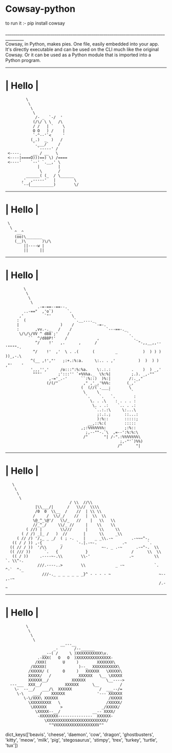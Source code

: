 # Cowsay-python
to run it :- pip install cowsay

_______________________________________________________________________________________<br>
Cowsay, in Python, makes pies. One file, easily embedded into your app. It's directly executable and can be used on the CLI much like the original Cowsay. Or it can be used as a Python module that is imported into a Python program.<br>
  _____
| Hello |
  =====
             \
              \
               \
                \
                 /- _  `-/  '
                (/\/ \ \   /\
                / /   | `    \
                O O   ) /    |
                `-^--'`<     '
               (_.)  _  )   /
                `.___/`    /
                  `-----' /
     <----.     __ / __   \
     <----|====O)))==) \) /====
     <----'    `--' `.__,' \
                  |        |
                   \       /
             ______( (_  / \______
           ,'  ,-----'   |        \
           `--{__________)        \/
  _____
| Hello |
  =====
     \
      \
        ^__^
        (oo)\_______
        (__)\       )\/\
            ||----w |
            ||     ||
  _____
| Hello |
  =====
            \
             \
              \
               \
                  .-=-==--==--.
            ..-=="  ,'o`)      `.
          ,'         `"'         \
         :  (                     `.__...._
         |                  )    /         `-=-.
         :       ,vv.-._   /    /               `---==-._
          \/\/\/VV ^ d88`;'    /                         `.
              ``  ^/d88P!'    /             ,              `._
                 ^/    !'   ,.      ,      /                  "-,,__,,--'""""-.
                ^/    !'  ,'  \ . .(      (         _           )  ) ) ) ))_,-.\
               ^(__ ,!',"'   ;:+.:%:a.     \:.. . ,'          )  )  ) ) ,"'    '
               ',,,'','     /o:::":%:%a.    \:.:.:         .    )  ) _,'
                """'       ;':::'' `+%%%a._  \%:%|         ;.). _,-""
                       ,-='_.-'      ``:%::)  )%:|        /:._,"
                      (/(/"           ," ,'_,'%%%:       (_,'
                                     (  (//(`.___;        \
                                      \     \    `         `
                                       `.    `.   `.        :
                                         \. . .\    : . . . :
                                          \. . .:    `.. . .:
                                           `..:.:\     \:...\
                                            ;:.:.;      ::...:
                                            ):%::       :::::;
                                        __,::%:(        :::::
                                     ,;:%%%%%%%:        ;:%::
                                       ;,--""-.`\  ,=--':%:%:\
                                      /"       "| /-".:%%%%%%%\
                                                      ;,-"'`)%%)
                                                     /"      "|
  _____
| Hello |
  =====
       \
        \
         \
          \
                                / \\  //\\
                 |\\___/|      /   \\//  \\\\
                 /0  0  \\__  /    //  | \\ \\
                /     /  \\/_/    //   |  \\  \\
                \@_^_\@'/   \\/_   //    |   \\   \\
                //_^_/     \\/_ //     |    \\    \\
             ( //) |        \\///      |     \\     \\
           ( / /) _|_ /   )  //       |      \\     _\\
         ( // /) '/,_ _ _/  ( ; -.    |    _ _\\.-~        .-~~~^-.
       (( / / )) ,-{        _      `-.|.-~-.           .~         `.
      (( // / ))  '/\\      /                 ~-. _ .-~      .-~^-.  \\
      (( /// ))      `.   {            }                   /      \\  \\
       (( / ))     .----~-.\\        \\-'                 .~         \\  `. \\^-.
                  ///.----..>        \\             _ -~             `.  ^-`  ^-_
                    ///-._ _ _ _ _ _ _}^ - - - - ~                     ~-- ,.-~
                                                                       /.-~
  _____
| Hello |
  =====
             \
              \
               \
                \
                            __---__
                         _-       /--______
                    __--( /     \ )XXXXXXXXXXX\v.
                  .-XXX(   O   O  )XXXXXXXXXXXXXXX-
                 /XXX(       U     )        XXXXXXX\
               /XXXXX(              )--_  XXXXXXXXXXX\
              /XXXXX/ (      O     )   XXXXXX   \XXXXX\
              XXXXX/   /            XXXXXX   \__ \XXXXX
              XXXXXX__/          XXXXXX         \__---->
      ---___  XXX__/          XXXXXX      \__         /
        \-  --__/   ___/\  XXXXXX            /  ___--/=
         \-\    ___/    XXXXXX              '--- XXXXXX
            \-\/XXX\ XXXXXX                      /XXXXX
              \XXXXXXXXX   \                    /XXXXX/
               \XXXXXX      >                 _/XXXXX/
                 \XXXXX--__/              __-- XXXX/
                  -XXXXXXXX---------------  XXXXXX-
                     \XXXXXXXXXXXXXXXXXXXXXXXXXX/
                       ""VXXXXXXXXXXXXXXXXXXV""
dict_keys(['beavis', 'cheese', 'daemon', 'cow', 'dragon', 'ghostbusters', 'kitty', 'meow', 'milk', 'pig', 'stegosaurus', 'stimpy', 'trex', 'turkey', 'turtle', 'tux'])
